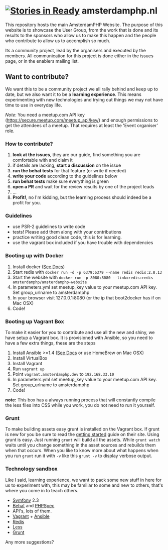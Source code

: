 [![Stories in Ready](https://badge.waffle.io/amsterdamphp/amsterdamphp.nl.png?label=ready)](https://waffle.io/amsterdamphp/amsterdamphp.nl)
amsterdamphp.nl
===============

This repository hosts the main AmsterdamPHP Website. The purpose of this website is to showcase the User Group, from the work that is done and its results to the sponsors who allow us to make this happen and the people who contribute to allow us to accomplish so much.

Its a community project, lead by the organisers and executed by the members. All communication for this project is done either in the issues page, or in the enablers mailing list.

## Want to contribute?

We want this to be a community project we all rally behind and keep up to date, but we also want it to be a **learning experience**. This means experimenting with new technologies and trying out things we may not have time to use in everyday life.

*Note*: You need a meetup.com API key (https://secure.meetup.com/meetup_api/key/) and enough permissions to get the attendees of a meetup. That requires at least the 'Event organiser' role.

### How to contribute?

1. **look at the issues**, they are our guide, find something you are comfortable with and claim it
2. if details are lacking, **start a discussion** on the issue
3. **run the behat tests** for that feature (or write if needed)
4. **write your code** according to the guidelines below
5. **run behat tests** make sure everything is green
6. **open a PR** and wait for the review results by one of the project leads
7. ...
8. **Profit!**, no I'm kidding, but the learning process should indeed be a profit for you.

### Guidelines

- use PSR-2 guidelines to write code
- tests! Please add them along with your contributions
- practice writing good clean code, this is for learning.
- use the vagrant box included if you have trouble with dependencies

### Booting up with Docker

1. Install docker ([See Docs](https://docs.docker.com/installation/#installation))
2. Start redis with `docker run -d -p 6379:6379 --name redis redis:2.8.13`
3. Start the website with `docker run -p 8080:8080 --link=redis:redis amsterdamphp/amsterdamphp-website`
4. In parameters.yml set meetup_key value to your meetup.com API key. Set group_urlname to amsterdamphp
5. In your browser visit 127.0.0.1:8080 (or the ip that boot2docker has if on Mac OSX)
6. Code!

### Booting up Vagrant Box

To make it easier for you to contribute and use all the new and shiny, we have setup a Vagrant box. It is provisioned with Ansible, so you need to have a few extra things, these are the steps

1. Install Ansible >=1.4 ([See Docs](http://www.ansibleworks.com/docs/intro_installation.html) or use HomeBrew on Mac OSX)
2. Install VirtualBox
3. Install Vagrant
4. Run `vagrant up`
5. Point `vagrant.amsterdamphp.dev` to `192.168.33.10`
6. In parameters.yml set meetup_key value to your meetup.com API key. Set group_urlname to amsterdamphp
7. Code!

**note:** This box has a always running process that will constantly compile the less files into CSS while you work, you do not need to run it yourself.

### Grunt

To make building assets easy grunt is installed on the Vagrant box. If grunt is new for you be sure to read the  [getting started](http://gruntjs.com/getting-started) guide on their site. Using grunt is easy. Just running `grunt` will build all the assets. While `grunt watch` waits until you change something in the asset sources and rebuilds them when that occurs. When you like to know more about what happens when you run `grunt` run it with `-v` like this `grunt -v` to display verbose output.

### Technology sandbox

Like I said, learning experience, we want to pack some new stuff in here for us to experiment with, this may be familiar to some and new to others, that's where you come in to teach others.

- [Symfony](http://symfony.com/) 2.3
- [Behat](http://behat.org/) and [PHPSpec](http://www.phpspec.net/)
- API's, lots of them.
- [Vagrant](http://www.vagrantup.com/) + [Ansible](http://www.ansibleworks.com)
- [Redis](http://redis.io/)
- [Less](http://lesscss.org/)
- [Grunt](http://gruntjs.com/)

Any more suggestions?
